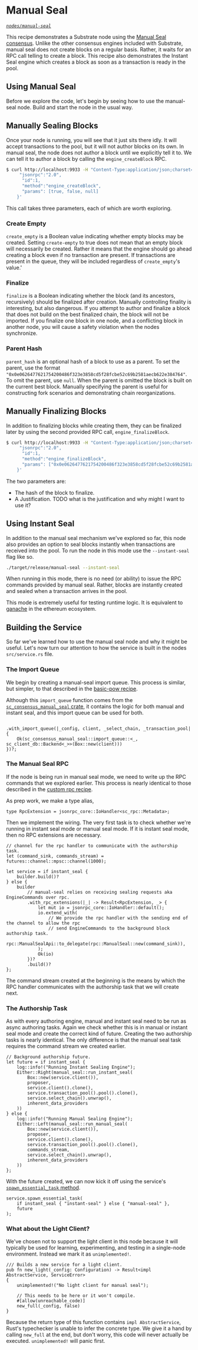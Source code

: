 # Manual Seal
*[`nodes/manual-seal`](https://github.com/substrate-developer-hub/recipes/tree/master/nodes/manual-seal)*

This recipe demonstrates a Substrate node using the [Manual Seal consensus](https://substrate.dev/rustdocs/master/sc_consensus_manual_seal/index.html). Unlike the other consensus engines included with Substrate, manual seal does not create blocks on a regular basis. Rather, it waits for an RPC call telling to create a block. This recipe also demonstrates the Instant Seal engine which creates a block as soon as a transaction is ready in the pool.

## Using Manual Seal

Before we explore the code, let's begin by seeing how to use the manual-seal node. Build and start the node in the usual way.

## Manually Sealing Blocks
Once your node is running, you will see that it just sits there idly. It will accept transactions to the pool, but it will not author blocks on its own. In manual seal, the node does not author a block until we explicitly tell it to. We can tell it to author a block by calling the `engine_createBlock` RPC.

```bash
$ curl http://localhost:9933 -H "Content-Type:application/json;charset=utf-8" -d   '{
     "jsonrpc":"2.0",
      "id":1,
      "method":"engine_createBlock",
      "params": [true, false, null]
    }'
```

This call takes three parameters, each of which are worth exploring.

### Create Empty
`create_empty` is a Boolean value indicating whether empty blocks may be created. Setting `create-empty` to true does not mean that an empty block will necessarily be created. Rather it means that the engine should go ahead creating a block even if no transaction are present. If transactions are present in the queue, they will be included regardless of `create_empty`'s value.'

### Finalize
`finalize` is a Boolean indicating whether the block (and its ancestors, recursively) should be finalized after creation. Manually controlling finality is interesting, but also dangerous. If you attempt to author and finalize a block that does not build on the best finalized chain, the block will not be imported. If you finalize one block in one node, and a conflicting block in another node, you will cause a safety violation when the nodes synchronize.

### Parent Hash
`parent_hash` is an optional hash of a block to use as a parent. To set the parent, use the format `"0x0e0626477621754200486f323e3858cd5f28fcbe52c69b2581aecb622e384764"`. To omit the parent, use `null`. When the parent is omitted the block is built on the current best block. Manually specifying the parent is useful for constructing fork scenarios and demonstrating chain reorganizations.

## Manually Finalizing Blocks
In addition to finalizing blocks while creating them, they can be finalized later by using the second provided RPC call, `engine_finalizeBlock`.

```bash
$ curl http://localhost:9933 -H "Content-Type:application/json;charset=utf-8" -d   '{
     "jsonrpc":"2.0",
      "id":1,
      "method":"engine_finalizeBlock",
      "params": ["0x0e0626477621754200486f323e3858cd5f28fcbe52c69b2581aecb622e384764", null]
    }'
```

The two parameters are:
* The hash of the block to finalize.
* A Justification. TODO what is the justification and why might I want to use it?

## Using Instant Seal

In addition to the manual seal mechanism we've explored so far, this node also provides an option to seal blocks instantly when transactions are received into the pool. To run the node in this mode use the `--instant-seal` flag like so.

```bash
./target/release/manual-seal --instant-seal
```

When running in this mode, there is no need (or ability) to issue the RPC commands provided by manual seal. Rather, blocks are instantly created and sealed when a transaction arrives in the pool.

This mode is extremely useful for testing runtime logic. It is equivalent to [ganache](https://www.trufflesuite.com/ganache) in the ethereum ecosystem.

## Building the Service

So far we've learned how to use the manual seal node and why it might be useful. Let's now turn our attention to how the service is built in the nodes `src/service.rs` file.

### The Import Queue

We begin by creating a manual-seal import queue. This process is similar, but simpler, to that described in the [basic-pow recipe](./basic-pow.md).

Although this `import_queue` function comes from the [`sc_consensus_manual_seal` crate](https://substrate.dev/rustdocs/master/sc_consensus_manual_seal/index.html), it contains the logic for both manual and instant seal, and this import queue can be used for both.

```rust, ignore

.with_import_queue(|_config, client, _select_chain, _transaction_pool| {
	Ok(sc_consensus_manual_seal::import_queue::<_, sc_client_db::Backend<_>>(Box::new(client)))
})?;
```

### The Manual Seal RPC

If the node is being run in manual seal mode, we need to write up the RPC commands that we explored earlier. This process is nearly identical to those described in the [custom rpc recipe](./custom-rpc.md).

As prep work, we make a type alias,
```rust, ignore
type RpcExtension = jsonrpc_core::IoHandler<sc_rpc::Metadata>;
```

Then we implement the wiring. The very first task is to check whether we're running in instant seal mode or manual seal mode. If it is instant seal mode, then no RPC extensions are necessary.

```rust, ignore
// channel for the rpc handler to communicate with the authorship task.
let (command_sink, commands_stream) = futures::channel::mpsc::channel(1000);

let service = if instant_seal {
	builder.build()?
} else {
	builder
		// manual-seal relies on receiving sealing requests aka EngineCommands over rpc.
		.with_rpc_extensions(|_| -> Result<RpcExtension, _> {
			let mut io = jsonrpc_core::IoHandler::default();
			io.extend_with(
				// We provide the rpc handler with the sending end of the channel to allow the rpc
				// send EngineCommands to the background block authorship task.
				rpc::ManualSealApi::to_delegate(rpc::ManualSeal::new(command_sink)),
			);
			Ok(io)
		})?
		.build()?
};
```

The command stream created at the beginning is the means by which the RPC handler communicates with the authorship task that we will create next.

### The Authorship Task

As with every authoring engine, manual and instant seal need to be run as async authoring tasks. Again we check whether this is in manual or instant seal mode and create the correct kind of future. Creating the two authorship tasks is nearly identical. The only difference is that the manual seal task requires the command stream we created earlier.

```rust, ignore
// Background authorship future.
let future = if instant_seal {
	log::info!("Running Instant Sealing Engine");
	Either::Right(manual_seal::run_instant_seal(
		Box::new(service.client()),
		proposer,
		service.client().clone(),
		service.transaction_pool().pool().clone(),
		service.select_chain().unwrap(),
		inherent_data_providers
	))
} else {
	log::info!("Running Manual Sealing Engine");
	Either::Left(manual_seal::run_manual_seal(
		Box::new(service.client()),
		proposer,
		service.client().clone(),
		service.transaction_pool().pool().clone(),
		commands_stream,
		service.select_chain().unwrap(),
		inherent_data_providers
	))
};
```

With the future created, we can now kick it off using the service's [`spawn_essential_task` method](https://substrate.dev/rustdocs/master/sc_service/struct.Service.html#method.spawn_essential_task).

```rust, ignore
service.spawn_essential_task(
	if instant_seal { "instant-seal" } else { "manual-seal" },
	future
);
```

### What about the Light Client?

We've chosen not to support the light client in this node because it will typically be used for learning, experimenting, and testing in a single-node environment. Instead we mark it as `unimplemented!`.

```rust, ignore
/// Builds a new service for a light client.
pub fn new_light(_config: Configuration) -> Result<impl AbstractService, ServiceError>
{
	unimplemented!("No light client for manual seal");

	// This needs to be here or it won't compile.
	#[allow(unreachable_code)]
	new_full(_config, false)
}
```

Because the return type of this function contains `impl AbstractService`, Rust's typechecker is unable to infer the concrete type. We give it a hand by calling `new_full` at the end, but don't worry, this code will never actually be executed. `unimplemented!` will panic first.
